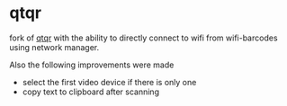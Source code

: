 # qtqr
fork of [qtqr](https://launchpad.net/qr-tools) with the ability to directly connect to wifi from wifi-barcodes using network manager.

Also the following improvements were made
 * select the first video device if there is only one
 * copy text to clipboard after scanning
